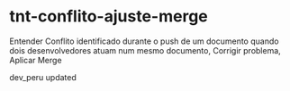 # tnt-conflito-ajuste-merge
Entender Conflito identificado durante o push de um documento quando dois desenvolvedores atuam num mesmo documento, Corrigir problema, Aplicar Merge

dev_peru updated
